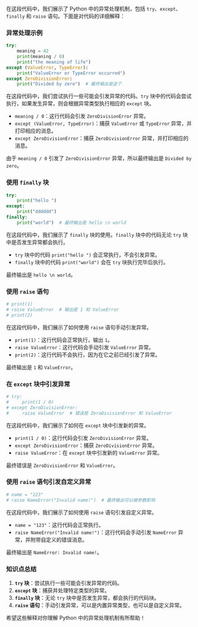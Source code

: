 在这段代码中，我们展示了 Python 中的异常处理机制，包括 `try`、`except`、`finally` 和 `raise` 语句。下面是对代码的详细解释：

### 异常处理示例

```python
try:
    meaning = 42
    print(meaning / 0)
    print("the meaning of life")
except (ValueError, TypeError):
    print("ValueError or TypeError occurred")
except ZeroDivisionError:
    print("Divided by zero")  # 最终输出是这个
```

在这段代码中，我们尝试执行一些可能会引发异常的代码。`try` 块中的代码会尝试执行，如果发生异常，则会根据异常类型执行相应的 `except` 块。

- `meaning / 0`：这行代码会引发 `ZeroDivisionError` 异常。
- `except (ValueError, TypeError)`：捕获 `ValueError` 或 `TypeError` 异常，并打印相应的消息。
- `except ZeroDivisionError`：捕获 `ZeroDivisionError` 异常，并打印相应的消息。

由于 `meaning / 0` 引发了 `ZeroDivisionError` 异常，所以最终输出是 `Divided by zero`。

### 使用 `finally` 块

```python
try:
    print("hello ")
except:
    print("dddddd")
finally:
    print("world")  # 最终输出是 hello \n world
```

在这段代码中，我们展示了 `finally` 块的使用。`finally` 块中的代码无论 `try` 块中是否发生异常都会执行。

- `try` 块中的代码 `print("hello ")` 会正常执行，不会引发异常。
- `finally` 块中的代码 `print("world")` 会在 `try` 块执行完毕后执行。

最终输出是 `hello \n world`。

### 使用 `raise` 语句

```python
# print(1)
# raise ValueError  # 输出是 1 和 ValueError
# print(2)
```

在这段代码中，我们展示了如何使用 `raise` 语句手动引发异常。

- `print(1)`：这行代码会正常执行，输出 `1`。
- `raise ValueError`：这行代码会手动引发 `ValueError` 异常。
- `print(2)`：这行代码不会执行，因为在它之前已经引发了异常。

最终输出是 `1` 和 `ValueError`。

### 在 `except` 块中引发异常

```python
# try:
#     print(1 / 0)
# except ZeroDivisionError:
#     raise ValueError  # 错误是 ZeroDivisionError 和 ValueError
```

在这段代码中，我们展示了如何在 `except` 块中引发新的异常。

- `print(1 / 0)`：这行代码会引发 `ZeroDivisionError` 异常。
- `except ZeroDivisionError`：捕获 `ZeroDivisionError` 异常。
- `raise ValueError`：在 `except` 块中引发新的 `ValueError` 异常。

最终错误是 `ZeroDivisionError` 和 `ValueError`。

### 使用 `raise` 语句引发自定义异常

```python
# name = "123"
# raise NameError("Invalid name!")  # 最终输出可以被参数影响
```

在这段代码中，我们展示了如何使用 `raise` 语句引发自定义异常。

- `name = "123"`：这行代码会正常执行。
- `raise NameError("Invalid name!")`：这行代码会手动引发 `NameError` 异常，并附带自定义的错误消息。

最终输出是 `NameError: Invalid name!`。

### 知识点总结

1. **`try` 块**：尝试执行一些可能会引发异常的代码。
2. **`except` 块**：捕获并处理特定类型的异常。
3. **`finally` 块**：无论 `try` 块中是否发生异常，都会执行的代码块。
4. **`raise` 语句**：手动引发异常，可以是内置异常类型，也可以是自定义异常。

希望这些解释对你理解 Python 中的异常处理机制有所帮助！
<!--stackedit_data:
eyJoaXN0b3J5IjpbMzMyMjg3MDUxXX0=
-->